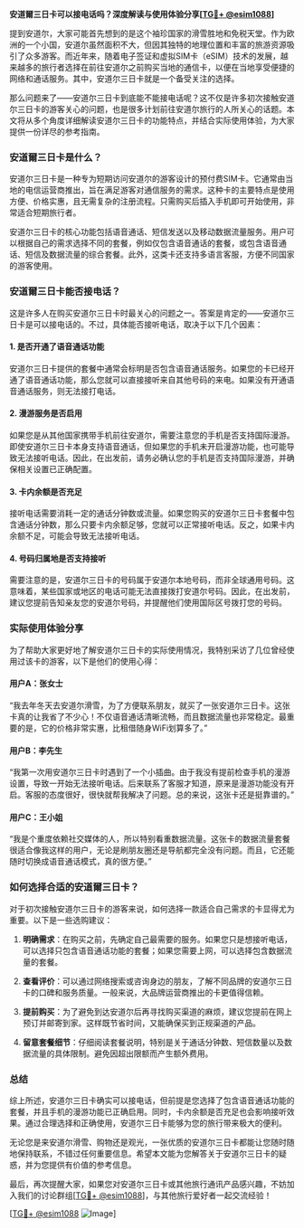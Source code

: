 **安道爾三日卡可以接电话吗？深度解读与使用体验分享[[TG💪+ @esim1088](https://t.me/s/esim1088)]**

提到安道尔，大家可能首先想到的是这个袖珍国家的滑雪胜地和免税天堂。作为欧洲的一个小国，安道尔虽然面积不大，但因其独特的地理位置和丰富的旅游资源吸引了众多游客。而近年来，随着电子签证和虚拟SIM卡（eSIM）技术的发展，越来越多的旅行者选择在前往安道尔之前购买当地的通信卡，以便在当地享受便捷的网络和通话服务。其中，安道尔三日卡就是一个备受关注的选择。

那么问题来了——安道尔三日卡到底能不能接电话呢？这不仅是许多初次接触安道尔三日卡的游客关心的问题，也是很多计划前往安道尔旅行的人所关心的话题。本文将从多个角度详细解读安道尔三日卡的功能特点，并结合实际使用体验，为大家提供一份详尽的参考指南。

### 安道爾三日卡是什么？

安道尔三日卡是一种专为短期访问安道尔的游客设计的预付费SIM卡。它通常由当地的电信运营商推出，旨在满足游客对通信服务的需求。这种卡的主要特点是使用方便、价格实惠，且无需复杂的注册流程。只需购买后插入手机即可开始使用，非常适合短期旅行者。

安道尔三日卡的核心功能包括语音通话、短信发送以及移动数据流量服务。用户可以根据自己的需求选择不同的套餐，例如仅包含语音通话的套餐，或包含语音通话、短信及数据流量的综合套餐。此外，这类卡还支持多语言客服，方便不同国家的游客使用。

### 安道爾三日卡能否接电话？

这是许多人在购买安道尔三日卡时最关心的问题之一。答案是肯定的——安道尔三日卡是可以接电话的。不过，具体能否接听电话，取决于以下几个因素：

#### 1. **是否开通了语音通话功能**
   安道尔三日卡提供的套餐中通常会标明是否包含语音通话服务。如果您的卡已经开通了语音通话功能，那么您就可以直接接听来自其他号码的来电。如果没有开通语音通话服务，则无法接打电话。

#### 2. **漫游服务是否启用**
   如果您是从其他国家携带手机前往安道尔，需要注意您的手机是否支持国际漫游。即使安道尔三日卡本身支持语音通话，但如果您的手机未开启漫游功能，也可能导致无法接听电话。因此，在出发前，请务必确认您的手机是否支持国际漫游，并确保相关设置已正确配置。

#### 3. **卡内余额是否充足**
   接听电话需要消耗一定的通话分钟数或流量。如果您购买的安道尔三日卡套餐中包含通话分钟数，那么只要卡内余额足够，您就可以正常接听电话。反之，如果卡内余额不足，可能会导致无法接听电话。

#### 4. **号码归属地是否支持接听**
   需要注意的是，安道尔三日卡的号码属于安道尔本地号码，而非全球通用号码。这意味着，某些国家或地区的电话可能无法直接拨打安道尔号码。因此，在出发前，建议您提前告知亲友您的安道尔号码，并提醒他们使用国际区号拨打您的号码。

### 实际使用体验分享

为了帮助大家更好地了解安道尔三日卡的实际使用情况，我特别采访了几位曾经使用过该卡的游客，以下是他们的使用心得：

#### 用户A：张女士
“我去年冬天去安道尔滑雪，为了方便联系朋友，就买了一张安道尔三日卡。这张卡真的让我省了不少心！不仅语音通话清晰流畅，而且数据流量也非常稳定。最重要的是，它的价格非常实惠，比租借随身WiFi划算多了。”

#### 用户B：李先生
“我第一次用安道尔三日卡时遇到了一个小插曲。由于我没有提前检查手机的漫游设置，导致一开始无法接听电话。后来联系了客服才知道，原来是漫游功能没有开启。客服的态度很好，很快就帮我解决了问题。总的来说，这张卡还是挺靠谱的。”

#### 用户C：王小姐
“我是个重度依赖社交媒体的人，所以特别看重数据流量。这张卡的数据流量套餐很适合像我这样的用户，无论是刷朋友圈还是导航都完全没有问题。而且，它还能随时切换成语音通话模式，真的很方便。”

### 如何选择合适的安道爾三日卡？

对于初次接触安道尔三日卡的游客来说，如何选择一款适合自己需求的卡显得尤为重要。以下是一些选购建议：

1. **明确需求**：在购买之前，先确定自己最需要的服务。如果您只是想接听电话，可以选择只包含语音通话功能的套餐；如果您需要上网，可以选择包含数据流量的套餐。
   
2. **查看评价**：可以通过网络搜索或咨询身边的朋友，了解不同品牌的安道尔三日卡的口碑和服务质量。一般来说，大品牌运营商推出的卡更值得信赖。

3. **提前购买**：为了避免到达安道尔后再寻找购买渠道的麻烦，建议您提前在网上预订并邮寄到家。这样既节省时间，又能确保买到正规渠道的产品。

4. **留意套餐细节**：仔细阅读套餐说明，特别是关于通话分钟数、短信数量以及数据流量的具体限制。避免因超出限额而产生额外费用。

### 总结

综上所述，安道尔三日卡确实可以接电话，但前提是您选择了包含语音通话功能的套餐，并且手机的漫游功能已正确启用。同时，卡内余额是否充足也会影响接听效果。通过合理选择和正确使用，安道尔三日卡能够为您的旅行带来极大的便利。

无论您是来安道尔滑雪、购物还是观光，一张优质的安道尔三日卡都能让您随时随地保持联系，不错过任何重要信息。希望本文能为您解答关于安道尔三日卡的疑惑，并为您提供有价值的参考信息。

最后，再次提醒大家，如果您对安道尔三日卡或其他旅行通讯产品感兴趣，不妨加入我们的讨论群组[[TG💪+ @esim1088](https://t.me/s/esim1088)]，与其他旅行爱好者一起交流经验！

[[TG💪+ @esim1088](https://t.me/s/esim1088) ![Image](https://i.postimg.cc/4NQfJmqS/Snipaste-2025-05-13-00-14-12.png)]